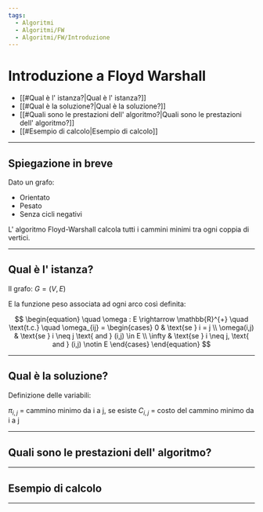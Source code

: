 ```yaml
---
tags:
  - Algoritmi
  - Algoritmi/FW
  - Algoritmi/FW/Introduzione
---
```


# Introduzione a Floyd Warshall

- [[#Qual è l' istanza?|Qual è l' istanza?]]
- [[#Qual è la soluzione?|Qual è la soluzione?]]
- [[#Quali sono le prestazioni dell' algoritmo?|Quali sono le prestazioni dell' algoritmo?]]
- [[#Esempio di calcolo|Esempio di calcolo]]
***

## Spiegazione in breve

Dato un grafo:

- Orientato
- Pesato
- Senza cicli negativi

L' algoritmo Floyd-Warshall calcola tutti i cammini minimi tra ogni coppia di vertici.

***

## Qual è l' istanza?

Il grafo: $G = (V, E)$

E la funzione peso associata ad ogni arco così definita:

$$
\begin{equation}
\quad \omega : E \rightarrow \mathbb{R}^{+} \quad \text{t.c.} \quad 
\omega_{ij} =
\begin{cases}
    0 & \text{se } i = j \\
    \omega(i,j) & \text{se } i \neq j \text{  and  } (i,j) \in E \\
    \infty & \text{se } i \neq j, \text{  and  } (i,j) \notin E
\end{cases}
\end{equation}
$$

***

## Qual è la soluzione? 

Definizione delle variabili:

$\pi_{i,j}$ = cammino minimo da i a j, se esiste
$C_{i,j}$ = costo del cammino minimo da i a j

***

## Quali sono le prestazioni dell' algoritmo?

***

## Esempio di calcolo

***
